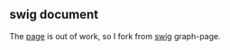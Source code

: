 ## swig document

The [page](http://paularmstrong.github.io/swig/) is out of work, so I fork from [swig](https://github.com/paularmstrong/swig) graph-page.
